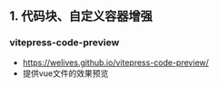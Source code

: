 
## 1. 代码块、自定义容器增强

### vitepress-code-preview

- https://welives.github.io/vitepress-code-preview/
- 提供vue文件的效果预览



